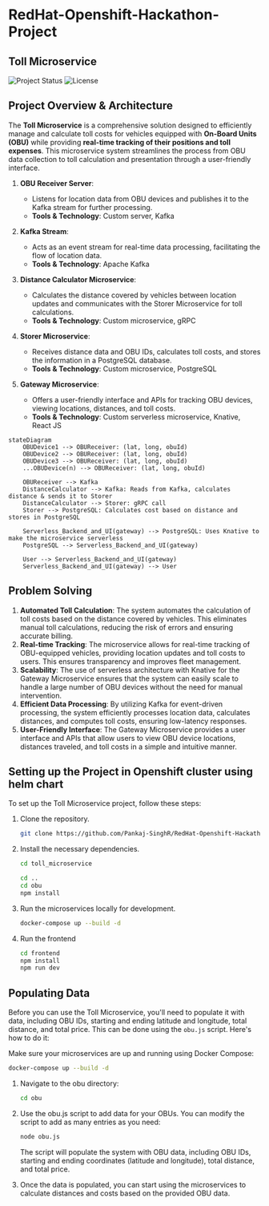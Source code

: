 # RedHat-Openshift-Hackathon-Project

## Toll Microservice

![Project Status](https://img.shields.io/badge/status-complete-brightgreen.svg)
![License](https://img.shields.io/badge/license-MIT-blue.svg)

## Project Overview & Architecture
The **Toll Microservice** is a comprehensive solution designed to efficiently manage and calculate toll costs for vehicles equipped with **On-Board Units (OBU)** while providing **real-time tracking of their positions and toll expenses**. This microservice system streamlines the process from OBU data collection to toll calculation and presentation through a user-friendly interface.

1. **OBU Receiver Server**:
   - Listens for location data from OBU devices and publishes it to the Kafka stream for further processing.
   - **Tools & Technology**: Custom server, Kafka

2. **Kafka Stream**:
   - Acts as an event stream for real-time data processing, facilitating the flow of location data.
   - **Tools & Technology**: Apache Kafka

3. **Distance Calculator Microservice**:
   - Calculates the distance covered by vehicles between location updates and communicates with the Storer Microservice for toll calculations.
   - **Tools & Technology**: Custom microservice, gRPC

4. **Storer Microservice**:
   - Receives distance data and OBU IDs, calculates toll costs, and stores the information in a PostgreSQL database.
   - **Tools & Technology**: Custom microservice, PostgreSQL

5. **Gateway Microservice**:
   - Offers a user-friendly interface and APIs for tracking OBU devices, viewing locations, distances, and toll costs.
   - **Tools & Technology**: Custom serverless microservice, Knative, React JS



```mermaid
stateDiagram
    OBUDevice1 --> OBUReceiver: (lat, long, obuId)
    OBUDevice2 --> OBUReceiver: (lat, long, obuId)
    OBUDevice3 --> OBUReceiver: (lat, long, obuId)
    ...OBUDevice(n) --> OBUReceiver: (lat, long, obuId)

    OBUReceiver --> Kafka
    DistanceCalculator --> Kafka: Reads from Kafka, calculates distance & sends it to Storer
    DistanceCalculator --> Storer: gRPC call
    Storer --> PostgreSQL: Calculates cost based on distance and stores in PostgreSQL

    Serverless_Backend_and_UI(gateway) --> PostgreSQL: Uses Knative to make the microservice serverless
    PostgreSQL --> Serverless_Backend_and_UI(gateway)

    User --> Serverless_Backend_and_UI(gateway)
    Serverless_Backend_and_UI(gateway) --> User
```


   
## Problem Solving
1. **Automated Toll Calculation**: The system automates the calculation of toll costs based on the distance covered by vehicles. This eliminates manual toll calculations, reducing the risk of errors and ensuring accurate billing.
2. **Real-time Tracking**: The microservice allows for real-time tracking of OBU-equipped vehicles, providing location updates and toll costs to users. This ensures transparency and improves fleet management.
3. **Scalability**: The use of serverless architecture with Knative for the Gateway Microservice ensures that the system can easily scale to handle a large number of OBU devices without the need for manual intervention.
4. **Efficient Data Processing**: By utilizing Kafka for event-driven processing, the system efficiently processes location data, calculates distances, and computes toll costs, ensuring low-latency responses.
5. **User-Friendly Interface**: The Gateway Microservice provides a user interface and APIs that allow users to view OBU device locations, distances traveled, and toll costs in a simple and intuitive manner.


## Setting up the Project in Openshift cluster using helm chart

To set up the Toll Microservice project, follow these steps:

1. Clone the repository.

   ```bash
   git clone https://github.com/Pankaj-SinghR/RedHat-Openshift-Hackathon-Project
   ```

2. Install the necessary dependencies.

   ```bash
   cd toll_microservice
   ```

   ```bash
   cd ..
   cd obu
   npm install
   ```

3. Run the microservices locally for development.

   ```bash
   docker-compose up --build -d
   ```

4. Run the frontend

   ```bash
   cd frontend
   npm install
   npm run dev
   ```

## Populating Data

Before you can use the Toll Microservice, you'll need to populate it with data, including OBU IDs, starting and ending latitude and longitude, total distance, and total price. This can be done using the `obu.js` script. Here's how to do it:

Make sure your microservices are up and running using Docker Compose:

```bash
docker-compose up --build -d
```

1. Navigate to the obu directory:

   ```bash
   cd obu
   ```

2. Use the obu.js script to add data for your OBUs. You can modify the script to add as many entries as you need:

   ```bash
   node obu.js
   ```

   The script will populate the system with OBU data, including OBU IDs, starting and ending coordinates (latitude and longitude), total distance, and total price.

3. Once the data is populated, you can start using the microservices to calculate distances and costs based on the provided OBU data.
